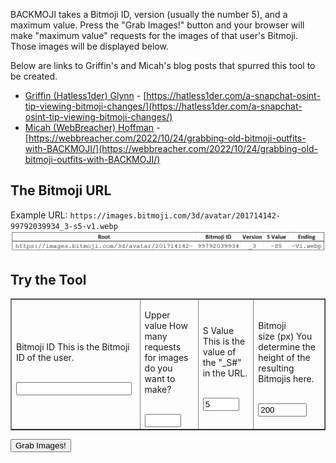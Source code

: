 BACKMOJI takes a Bitmoji ID, version (usually the number 5), and a maximum value. Press the "Grab Images!" button and your browser will make "maximum value" requests for the images of that user's Bitmoji. Those images will be displayed below.

Below are links to Griffin's and Micah's blog posts that spurred this tool to be created.
- [Griffin (Hatless1der) Glynn](https://twitter.com/hatless1der) - [https://hatless1der.com/a-snapchat-osint-tip-viewing-bitmoji-changes/](https://hatless1der.com/a-snapchat-osint-tip-viewing-bitmoji-changes/)
- [Micah (WebBreacher) Hoffman](https://twitter.com/webbreacher) - [https://webbreacher.com/2022/10/24/grabbing-old-bitmoji-outfits-with-BACKMOJI/](https://webbreacher.com/2022/10/24/grabbing-old-bitmoji-outfits-with-BACKMOJI/)

## The Bitmoji URL
Example URL: `https://images.bitmoji.com/3d/avatar/201714142-99792039934_3-s5-v1.webp`
![Bitmoji URL Broken down](/assets/images/url1.png)

## Try the Tool

<table border="1">
    <tr>
        <td>
            <p class="tooltip">Bitmoji ID <span class="tooltiptext">This is the Bitmoji ID of the user.</span></p><br>
            <input type="text" id="bid"></td>
        <td>
            <p class="tooltip">Upper<br>value <span class="tooltiptext">How many requests for images do you want to make?</span></p><br>
            <input type="text" id="upperVal" style="width: 50px;"></td>
        <td>
            <p class="tooltip">S Value <span class="tooltiptext">This is the value of the "_S#" in the URL.</span></p><br>
            <input type="text" id="sValue" style="width: 50px;" value="5" ></td>
        <td>
            <p class="tooltip">Bitmoji<br>size (px) <span class="tooltiptext">You determine the height of the resulting Bitmojis here.</span></p><br>
            <input type="text" id="avatarHeight" value="200" style="width: 70px;"></td>
    </tr>
</table>

<button type="button" onclick="getInputValue();">Grab Images!</button>

<div id="all"></div>

<script type="text/javascript" style="display: none;">
    function getInputValue(){
        // Selecting the input element and get its value
        var userID = document.getElementById("bid").value;
        var sValue = document.getElementById("sValue").value;
        var upperValue = document.getElementById("upperVal").value;

        // Set Image size
        var avatarHeight = document.getElementById('avatarHeight').value;
        if(avatarHeight && (avatarHeight > 10)) {
            currentAvatarHeight = avatarHeight;
        } else {
            currentAvatarHeight = "200";
        }

        var all = document.querySelector("#all");
            const queryString = window.location.search;

        function nextImg(i) {
            var container = document.createElement('div');
            container.classList.add("avatar");
            var img = document.createElement('img');
            img.height = currentAvatarHeight;
            var id  = userID+"_"+i+"-s"+sValue;
            img.src= "https://images.bitmoji.com/3d/avatar/201714142-" + id + "-v1.webp";
            container.appendChild(img);
            const textNode = document.createElement("br");
            container.appendChild(textNode);

            // Make the hyperlinked text below image
            const x = document.createElement("A");
            const t = document.createTextNode(id);
            x.setAttribute("href", img.src);
            x.setAttribute('target', '_blank');
            x.appendChild(t);
            container.appendChild(x);

            all.appendChild(container);
            console.log(i)
            if (i==upperValue) {
                return;
            } else {
                setTimeout(() => nextImg(i+1), 500);
            }
        }

        nextImg(0);
    }
</script>
